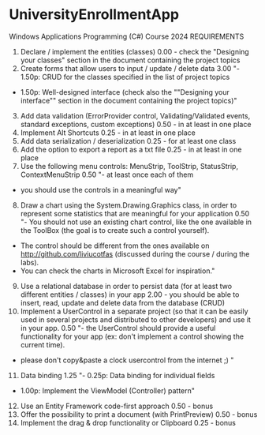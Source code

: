 # UniversityEnrollmentApp
Windows Applications Programming (C#) Course 2024
REQUIREMENTS
1.	Declare / implement the entities (classes)	0.00	- check the "Designing your classes" section in the document containing the project topics
2.	Create forms that allow users to input / update / delete data	3.00	"- 1.50p: CRUD for the classes specified in the list of project topics
- 1.50p: Well-designed interface (check also the ""Designing your interface"" section in the document containing the project topics)"
3.	Add data validation (ErrorProvider control, Validating/Validated events, standard exceptions, custom exceptions)	0.50	- in at least in one place
4.	Implement Alt Shortcuts	0.25	- in at least in one place
5.	Add data serialization / deserialization	0.25	- for at least one class
6.	Add the option to export a report as a txt file	0.25	- in at least in one place
7.	Use the following menu controls: MenuStrip, ToolStrip, StatusStrip, ContextMenuStrip	0.50	"- at least once each of them
- you should use the controls in a meaningful way"
8.	Draw a chart using the System.Drawing.Graphics class, in order to represent some statistics that are meaningful for your application	0.50	"- You should not use an existing chart control, like the one available in the ToolBox (the goal is to create such a control yourself). 
- The control should be different from the ones available on http://github.com/liviucotfas (discussed during the course / during the labs). 
- You can check the charts in Microsoft Excel for inspiration."
9.	Use a relational database in order to persist data (for at least two different entities / classes) in your app	2.00	- you should be able to insert, read, update and delete data from the database (CRUD)
10.	 Implement a UserControl in a separate project (so that it can be easily used in several projects and distributed to other developers) and use it in your app. 	0.50	"- the UserControl should provide a useful functionality for your app (ex: don't implement a control showing the current time).
- please don't copy&paste a clock usercontrol from the internet ;) "
11.	Data binding	1.25	"- 0.25p: Data binding for individual fields
- 1.00p: Implement the ViewModel (Controller) pattern"
12.	Use an Entity Framework code-first approach	0.50	- bonus
13.	Offer the possibility to print a document (with PrintPreview)	0.50	- bonus
14.	Implement the drag & drop functionality or Clipboard	0.25	- bonus
